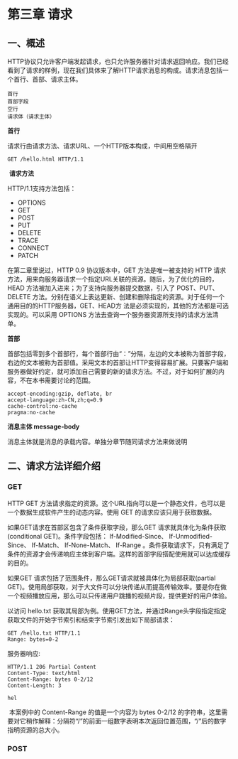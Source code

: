 # 第三章 请求

## 一、概述

HTTP协议只允许客户端发起请求，也只允许服务器针对请求返回响应。我们已经看到了请求的样例，现在我们具体来了解HTTP请求消息的构成。请求消息包括一个首行、首部、请求主体。

```
首行
首部字段
空行
请求体（请求主体）
```

**首行**

请求行由请求方法、请求URL、一个HTTP版本构成，中间用空格隔开

```
GET /hello.html HTTP/1.1
```

 **请求方法**

HTTP/1.1支持方法包括：

* OPTIONS
* GET
* POST
* PUT
* DELETE
* TRACE
* CONNECT
* PATCH

在第二章里说过，HTTP 0.9 协议版本中，GET 方法是唯一被支持的 HTTP 请求方法，用来向服务器请求一个指定URL关联的资源。随后，为了优化的目的，HEAD 方法被加入进来；为了支持向服务器提交数据，引入了 POST、PUT、DELETE 方法。分别在语义上表达更新、创建和删除指定的资源。对于任何一个通用目的的HTTP服务器，GET、HEAD方 法是必须实现的，其他的方法都是可选实现的。可以采用 OPTIONS 方法去查询一个服务器资源所支持的请求方法清单。

**首部**

首部包括零到多个首部行，每个首部行由“：”分隔，左边的文本被称为首部字段，右边的文本被称为首部值。采用文本的首部让HTTP变得容易扩展。只要客户端和服务器做好约定，就可添加自己需要的新的请求方法。不过，对于如何扩展的内容，不在本书需要讨论的范围。

```
accept-encoding:gzip, deflate, br
accept-language:zh-CN,zh;q=0.9
cache-control:no-cache
pragma:no-cache
```

**消息主体 message-body**

消息主体就是消息的承载内容。单独分章节随同请求方法来做说明

## 二、请求方法详细介绍

### GET

HTTP GET 方法请求指定的资源。这个URL指向可以是一个静态文件，也可以是一个数据生成软件产生的动态内容。使用 GET 的请求应该只用于获取数据。

如果GET请求在首部区包含了条件获取字段，那么GET 请求就具体化为条件获取\(conditional GET\)。条件字段包括： If-Modified-Since、 If-Unmodified-Since、 If-Match、 If-None-Match、 If-Range 。条件获取请求下，只有满足了条件的资源才会传递响应主体到客户端。这样的首部字段搭配使用就可以达成缓存的目的。

如果GET 请求包括了范围条件，那么GET请求就被具体化为局部获取\(partial GET\)。使用局部获取，对于大文件可以分块传递从而提高传输效率。要是你在做一个视频播放应用，那么可以只传递用户跳播的视频片段，提供更好的用户体验。

以访问 hello.txt 获取其局部为例。使用GET方法，并通过Range头字段指定指定获取文件的开始字节索引和结束字节索引发出如下局部请求：

```
GET /hello.txt HTTP/1.1
Range: bytes=0-2
```

服务器响应:

```
HTTP/1.1 206 Partial Content
Content-Type: text/html
Content-Range: bytes 0-2/12
Content-Length: 3

hel
```

 本案例中的 Content-Range 的值是一个内容为 bytes 0-2/12 的字符串，这里需要对它稍作解释：分隔符“/”的前面一组数字表明本次返回位置范围，“/”后的数字指明资源的总大小。

### POST











